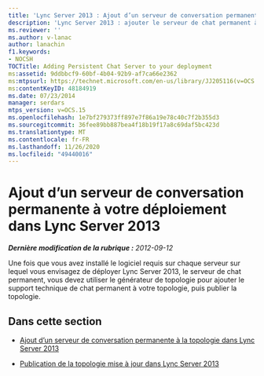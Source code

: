 ```yaml
---
title: 'Lync Server 2013 : Ajout d’un serveur de conversation permanente à votre déploiement'
description: 'Lync Server 2013 : ajouter le serveur de chat permanent à votre déploiement.'
ms.reviewer: ''
ms.author: v-lanac
author: lanachin
f1.keywords:
- NOCSH
TOCTitle: Adding Persistent Chat Server to your deployment
ms:assetid: 9ddbbcf9-60bf-4b04-92b9-af7ca66e2362
ms:mtpsurl: https://technet.microsoft.com/en-us/library/JJ205116(v=OCS.15)
ms:contentKeyID: 48184919
ms.date: 07/23/2014
manager: serdars
mtps_version: v=OCS.15
ms.openlocfilehash: 1e7bf279373ff897e7f86a19e78c40c7f2b355d3
ms.sourcegitcommit: 36fee89bb887bea4f18b19f17a8c69daf5bc423d
ms.translationtype: MT
ms.contentlocale: fr-FR
ms.lasthandoff: 11/26/2020
ms.locfileid: "49440016"
---
```

# <a name="adding-persistent-chat-server-to-your-deployment-in-lync-server-2013"></a>Ajout d’un serveur de conversation permanente à votre déploiement dans Lync Server 2013

<div data-xmlns="http://www.w3.org/1999/xhtml">

<div class="topic" data-xmlns="http://www.w3.org/1999/xhtml" data-msxsl="urn:schemas-microsoft-com:xslt" data-cs="https://msdn.microsoft.com/">

<div data-asp="https://msdn2.microsoft.com/asp">



</div>

<div id="mainSection">

<div id="mainBody">

<span> </span>

_**Dernière modification de la rubrique :** 2012-09-12_

Une fois que vous avez installé le logiciel requis sur chaque serveur sur lequel vous envisagez de déployer Lync Server 2013, le serveur de chat permanent, vous devez utiliser le générateur de topologie pour ajouter le support technique de chat permanent à votre topologie, puis publier la topologie.

<div>

## <a name="in-this-section"></a>Dans cette section

  - [Ajout d’un serveur de conversation permanente à la topologie dans Lync Server 2013](lync-server-2013-add-persistent-chat-server-to-the-topology.md)

  - [Publication de la topologie mise à jour dans Lync Server 2013](lync-server-2013-publish-the-updated-topology.md)

</div>

</div>

<span> </span>

</div>

</div>

</div>

